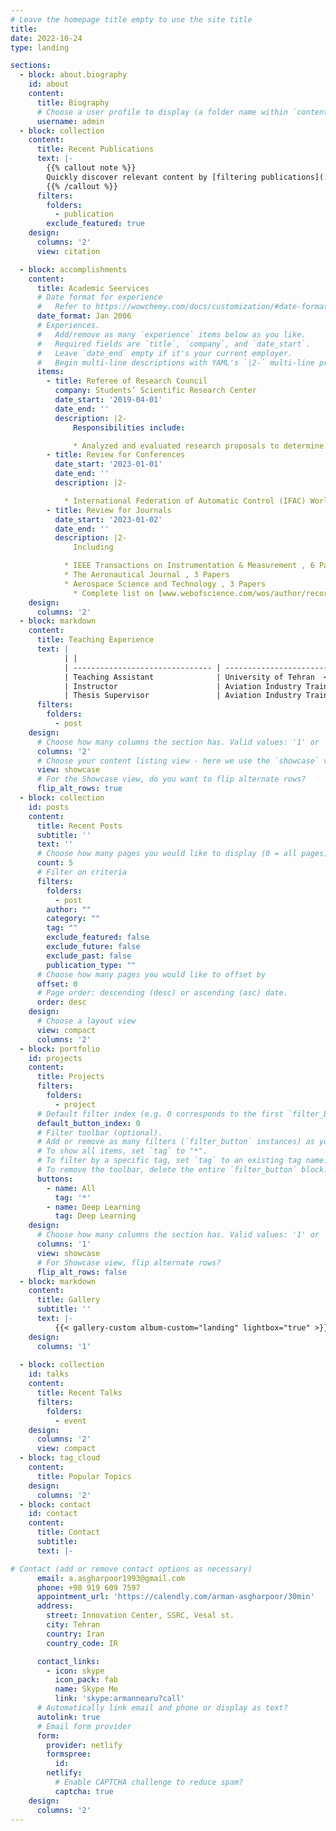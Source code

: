 ```yaml
---
# Leave the homepage title empty to use the site title
title:
date: 2022-10-24
type: landing

sections:
  - block: about.biography
    id: about
    content:
      title: Biography
      # Choose a user profile to display (a folder name within `content/authors/`)
      username: admin
  - block: collection
    content:
      title: Recent Publications
      text: |-
        {{% callout note %}}
        Quickly discover relevant content by [filtering publications](./publication/).
        {{% /callout %}}
      filters:
        folders:
          - publication
        exclude_featured: true
    design:
      columns: '2'
      view: citation

  - block: accomplishments
    content:
      title: Academic Seervices
      # Date format for experience
      #   Refer to https://wowchemy.com/docs/customization/#date-format
      date_format: Jan 2006
      # Experiences.
      #   Add/remove as many `experience` items below as you like.
      #   Required fields are `title`, `company`, and `date_start`.
      #   Leave `date_end` empty if it's your current employer.
      #   Begin multi-line descriptions with YAML's `|2-` multi-line prefix.
      items:
        - title: Referee of Research Council
          company: Students’ Scientific Research Center
          date_start: '2019-04-01'
          date_end: ''
          description: |2-
              Responsibilities include:

              * Analyzed and evaluated research proposals to determine if they are appropriate for funding
        - title: Review for Conferences
          date_start: '2023-01-01'
          date_end: ''
          description: |2-

            * International Federation of Automatic Control (IFAC) World Congress 2023, Yokohama, Japan+
        - title: Review for Journals
          date_start: '2023-01-02'
          date_end: ''
          description: |2-
              Including

            * IEEE Transactions on Instrumentation & Measurement , 6 Papers
            * The Aeronautical Journal , 3 Papers
            * Aerospace Science and Technology , 3 Papers
              * Complete list on [www.webofscience.com/wos/author/record/AEM-0212-2022](https://www.webofscience.com/wos/author/record/AEM-0212-2022)
    design:
      columns: '2'
  - block: markdown
    content:
      title: Teaching Experience
      text: | 
            | |
            | ------------------------------- | -------------------------------- | ----------------------- |
            | Teaching Assistant              | University of Tehran  </br> * Course: Fuzzy Logic (Graduate Level) </br> * Instructor: Dr. M.H. Sabour             | Fall 2022               |
            | Instructor                      | Aviation Industry Training Center </br> * 11 Courses taught on Electronics, Navigation, Aviation (Undergraduate)  | Sep. 2019 - Sep. 2021  |
            | Thesis Supervisor               | Aviation Industry Training Center </br> Supervised Theses </br> * Design and Implementation of a 3 Axis CNC Machine () </br> * Design and Implementation of Pulse Circuits Training Board () </br> * Design, Simulation, and Building of an Aircraft Fire Extinguishing System () </br> * Design and Implementation of Retractable Landing Gear () </br> * Design and Implementation of a CNC Hot Wire () |  </br>  </br> Spring 2021 - Fall 2021 </br> Fall 2020 - Fall 2021 </br> Spring 2020 - Fall 2020 </br> Fall 2019 - Spring 2020 </br> Fall 2019 - Spring 2020 |
      filters:
        folders:
          - post
    design:
      # Choose how many columns the section has. Valid values: '1' or '2'.
      columns: '2'
      # Choose your content listing view - here we use the `showcase` view
      view: showcase
      # For the Showcase view, do you want to flip alternate rows?
      flip_alt_rows: true
  - block: collection
    id: posts
    content:
      title: Recent Posts
      subtitle: ''
      text: ''
      # Choose how many pages you would like to display (0 = all pages)
      count: 5
      # Filter on criteria
      filters:
        folders:
          - post
        author: ""
        category: ""
        tag: ""
        exclude_featured: false
        exclude_future: false
        exclude_past: false
        publication_type: ""
      # Choose how many pages you would like to offset by
      offset: 0
      # Page order: descending (desc) or ascending (asc) date.
      order: desc
    design:
      # Choose a layout view
      view: compact
      columns: '2'
  - block: portfolio
    id: projects
    content:
      title: Projects
      filters:
        folders:
          - project
      # Default filter index (e.g. 0 corresponds to the first `filter_button` instance below).
      default_button_index: 0
      # Filter toolbar (optional).
      # Add or remove as many filters (`filter_button` instances) as you like.
      # To show all items, set `tag` to "*".
      # To filter by a specific tag, set `tag` to an existing tag name.
      # To remove the toolbar, delete the entire `filter_button` block.
      buttons:
        - name: All
          tag: '*'
        - name: Deep Learning
          tag: Deep Learning
    design:
      # Choose how many columns the section has. Valid values: '1' or '2'.
      columns: '1'
      view: showcase
      # For Showcase view, flip alternate rows?
      flip_alt_rows: false
  - block: markdown
    content:
      title: Gallery
      subtitle: ''
      text: |-
          {{< gallery-custom album-custom="landing" lightbox="true" >}}
    design:
      columns: '1'
  
  - block: collection
    id: talks
    content:
      title: Recent Talks
      filters:
        folders:
          - event
    design:
      columns: '2'
      view: compact
  - block: tag_cloud
    content:
      title: Popular Topics
    design:
      columns: '2'
  - block: contact
    id: contact
    content:
      title: Contact
      subtitle:
      text: |-

# Contact (add or remove contact options as necessary)
      email: a.asgharpoor1993@gmail.com
      phone: +98 919 609 7597
      appointment_url: 'https://calendly.com/arman-asgharpoor/30min'
      address:
        street: Innovation Center, SSRC, Vesal st.
        city: Tehran
        country: Iran
        country_code: IR

      contact_links:
        - icon: skype
          icon_pack: fab
          name: Skype Me
          link: 'skype:armannearu?call'
      # Automatically link email and phone or display as text?
      autolink: true
      # Email form provider
      form:
        provider: netlify
        formspree:
          id:
        netlify:
          # Enable CAPTCHA challenge to reduce spam?
          captcha: true
    design:
      columns: '2'
---
```

